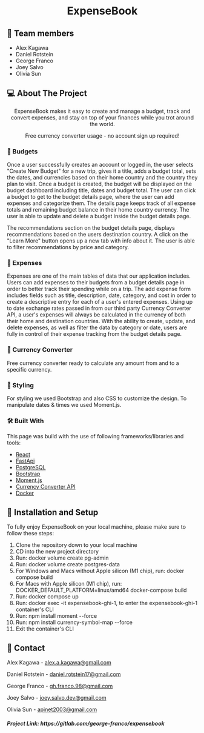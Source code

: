 <br />
<div align="center">

  <h1 align="center">ExpenseBook</h1>

</div>


## 🧠 Team members

- Alex Kagawa
- Daniel Rotstein
- George Franco
- Joey Salvo
- Olivia Sun


## 💻 About The Project

<p align="center">
    ExpenseBook makes it easy to create and manage a budget, track and convert expenses, and stay on top of your finances while you trot around the world.
</p>
<p align="center">
    Free currency converter usage - no account sign up required!
</p>


### 📌 Budgets

Once a user successfully creates an account or logged in, the user selects "Create New Budget" for a new trip, gives it a title, adds a budget total, sets the dates, and currencies based on their home country and the country they plan to visit. Once a budget is created, the budget will be displayed on the budget dashboard including title, dates and budget total. 
The user can click a budget to get to the budget details page, where the user can add expenses and categorize them. The details page keeps track of all expense totals and remaining budget balance in their home country currency. The user is able to update and delete a budget inside the budget details page.

The recommendations section on the budget details page, displays recommendations based on the users destination country. A click on the "Learn More" button opens up a new tab with info about it. The user is able to filter recommendations by price and category.


### 📌 Expenses

Expenses are one of the main tables of data that our application includes. Users can add expenses to their budgets from a budget details page in order to better track their spending while on a trip. The add expense form includes fields such as title, description, date, category, and cost in order to create a descriptive entry for each of a user's entered expenses. Using up to date exchange rates passed in from our third party Currency Converter API, a user's expenses will always be calculated in the currency of both their home and destination countries.
With the ability to create, update, and delete expenses, as well as filter the data by category or date, users are fully in control of their expense tracking from the budget details page.


### 📌 Currency Converter

Free currency converter ready to calculate any amount from and to a specific currency.


### 🎨 Styling

For styling we used Bootstrap and also CSS to customize the design.
To manipulate dates & times we used Moment.js.


### 🛠 Built With

This page was build with the use of following frameworks/libraries and tools:

- [React][react-url]
- [FastApi][fastapi-url]
- [PostgreSQL][postgresql-url]
- [Bootstrap][bootstrap-url]
- [Moment.js][moment.js-url]
- [Currency Converter API][currency-converter-url]
- [Docker][docker-url]



## 🚀 Installation and Setup

To fully enjoy ExpenseBook on your local machine, please make sure to follow these steps:

1. Clone the repository down to your local machine
2. CD into the new project directory
3. Run: docker volume create pg-admin
4. Run: docker volume create postgres-data
5. For Windows and Macs without Apple silicon (M1 chip), run: docker compose build
6. For Macs with Apple silicon (M1 chip), run: DOCKER_DEFAULT_PLATFORM=linux/amd64 docker-compose build
7. Run: docker compose up
8. Run: docker exec -it expensebook-ghi-1, to enter the expensebook-ghi-1 container's CLI
9. Run: npm install moment --force
10. Run: npm install currency-symbol-map --force
11. Exit the container's CLI



## 🪪 Contact

Alex Kagawa - alex.a.kagawa@gmail.com

Daniel Rotstein - daniel.rotstein17@gmail.com

George Franco - gh.franco.98@gmail.com

Joey Salvo - joey.salvo.dev@gmail.com

Olivia Sun - apinet2003@gmail.com

<h5> Project Link: https://gitlab.com/george-franco/expensebook </h5>



[react-url]: https://reactjs.org/
[fastapi-url]: https://fastapi.tiangolo.com/
[postgresql-url]: https://www.postgresql.org/
[bootstrap-url]: https://getbootstrap.com
[moment.js-url]: https://momentjs.com/
[currency-converter-url]: https://exchangerate.host/
[docker-url]: https://docker.com/


